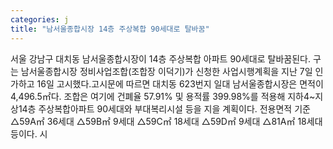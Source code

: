 ```yaml
---
categories: j
title: "남서울종합시장 14층 주상복합 90세대로 탈바꿈"
---
```

서울 강남구 대치동 남서울종합시장이 14층 주상복합 아파트 90세대로 탈바꿈된다. 구는 남서울종합시장 정비사업조합(조합장 이덕기)가 신청한 사업시행계획을 지난 7일 인가하고 16일 고시했다.고시문에 따르면 대치동 623번지 일대 남서울종합시장은 면적이 4,496.5㎡다. 조합은 여기에 건폐율 57.91% 및 용적률 399.98%를 적용해 지하4~지상14층 주상복합아파트 90세대와 부대복리시설 등을 지을 계획이다. 전용면적 기준 △59A㎡ 36세대 △59B㎡ 9세대 △59C㎡ 18세대 △59D㎡ 9세대 △81A㎡ 18세대 등이다. 시